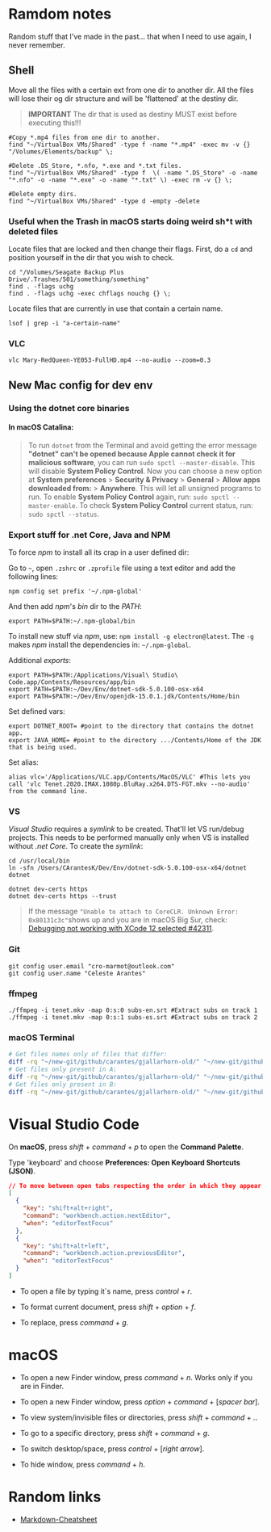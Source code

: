 # Ramdom notes
Random stuff that I've made in the past... that when I need to use again, I never remember.

## Shell

Move all the files with a certain ext from one dir to another dir. All the files will lose their og dir structure and will be 'flattened' at the destiny dir.

> **IMPORTANT** The dir that is used as destiny MUST exist before executing this!!!

```shell
#Copy *.mp4 files from one dir to another.
find "~/VirtualBox VMs/Shared" -type f -name "*.mp4" -exec mv -v {} "/Volumes/Elements/backup" \;

#Delete .DS_Store, *.nfo, *.exe and *.txt files.
find "~/VirtualBox VMs/Shared" -type f  \( -name ".DS_Store" -o -name "*.nfo" -o -name "*.exe" -o -name "*.txt" \) -exec rm -v {} \;

#Delete empty dirs.
find "~/VirtualBox VMs/Shared" -type d -empty -delete

```

### Useful when the Trash in macOS starts doing weird sh*t with deleted files

Locate files that are locked and then change their flags. First, do a `cd` and position yourself in the dir that you wish to check.

```shell
cd "/Volumes/Seagate Backup Plus Drive/.Trashes/501/something/something"
find . -flags uchg
find . -flags uchg -exec chflags nouchg {} \;
```

Locate files that are currently in use that contain a certain name.

```shell
lsof | grep -i "a-certain-name"
```


### VLC

```shell
vlc Mary-RedQueen-YE053-FullHD.mp4 --no-audio --zoom=0.3
```

## New Mac config for dev env


### Using the dotnet core binaries

#### In macOS Catalina:

> To run `dotnet` from the Terminal and avoid getting the error message **"dotnet" can't be opened because Apple cannot check it for malicious software**, you can run `sudo spctl --master-disable`. This will disable **System Policy Control**. Now you can choose a new option at **System preferences** > **Security & Privacy** > **General** > **Allow apps downloaded from:** > **Anywhere**. This will let all unsigned programs to run. To enable **System Policy Control** again, run: `sudo spctl --master-enable`. To check **System Policy Control** current status, run: `sudo spctl --status`.

### Export stuff for .net Core, Java and NPM

To force *npm* to install all its crap in a user defined dir:

Go to `~`, open `.zshrc` or `.zprofile` file using a text editor and add the following lines:

```shell
npm config set prefix '~/.npm-global'
```

And then add *npm*'s *bin* dir to the *PATH*:

```shell
export PATH=$PATH:~/.npm-global/bin
```

To install new stuff via *npm*, use: `npm install -g electron@latest`. The `-g` makes *npm* install the dependencies in: `~/.npm-global`.

Additional *exports*:

```shell
export PATH=$PATH:/Applications/Visual\ Studio\ Code.app/Contents/Resources/app/bin
export PATH=$PATH:~/Dev/Env/dotnet-sdk-5.0.100-osx-x64
export PATH=$PATH:~/Dev/Env/openjdk-15.0.1.jdk/Contents/Home/bin
```

Set defined vars:

```shell
export DOTNET_ROOT= #point to the directory that contains the dotnet app.
export JAVA_HOME= #point to the directory .../Contents/Home of the JDK that is being used.
```

Set alias:

```shell
alias vlc='/Applications/VLC.app/Contents/MacOS/VLC' #This lets you call 'vlc Tenet.2020.IMAX.1080p.BluRay.x264.DTS-FGT.mkv --no-audio' from the command line.
```

### VS

*Visual Studio* requires a *symlink* to be created. That'll let VS run/debug projects. This needs to be performed manually only when VS is installed without *.net Core*. To create the *symlink*:

```shell
cd /usr/local/bin
ln -sfn /Users/CArantesK/Dev/Env/dotnet-sdk-5.0.100-osx-x64/dotnet dotnet
```

```shell
dotnet dev-certs https
dotnet dev-certs https --trust
```

> If the message `"Unable to attach to CoreCLR. Unknown Error: 0x80131c3c"`shows up and you are in macOS Big Sur, check: [Debugging not working with XCode 12 selected #42311](https://github.com/dotnet/runtime/issues/42311).

### Git

```shell
git config user.email "cro-marmot@outlook.com"
git config user.name "Celeste Arantes"
```

### ffmpeg
```shell
./ffmpeg -i tenet.mkv -map 0:s:0 subs-en.srt #Extract subs on track 1
./ffmpeg -i tenet.mkv -map 0:s:1 subs-es.srt #Extract subs on track 2
```

### macOS Terminal

```bash
# Get files names only of files that differ:
diff -rq "~/new-git/github/carantes/gjallarhorn-old/" "~/new-git/github/carantes/gjallarhorn/"|grep "^Files.*differ$"|sed 's/^Files \(.*\) and .* differ$/\1/'
# Get files only present in A:
diff -rq "~/new-git/github/carantes/gjallarhorn-old/" "~/new-git/github/carantes/gjallarhorn/"|grep "^Only in ~/new-git/github/carantes/gjallarhorn/.*"
# Get files only present in B:
diff -rq "~/new-git/github/carantes/gjallarhorn-old/" "~/new-git/github/carantes/gjallarhorn/"|grep "^Only in ~/new-git/github/carantes/gjallarhorn-old/.*"
```

# Visual Studio Code

On **macOS**, press _shift_ + _command_ + _p_ to open the **Command Palette**.

Type 'keyboard' and choose **Preferences: Open Keyboard Shortcuts (JSON)**.

```json
// To move between open tabs respecting the order in which they appear.
[
  {
    "key": "shift+alt+right",
    "command": "workbench.action.nextEditor",
    "when": "editorTextFocus"
  },
  {
    "key": "shift+alt+left",
    "command": "workbench.action.previousEditor",
    "when": "editorTextFocus"
  }
]
```

- To open a file by typing it´s name, press _control_ + _r_.

- To format current document, press _shift_ + _option_ + _f_.

- To replace, press _command_ + _g_.

# macOS

- To open a new Finder window, press _command_ + _n_. Works only if you are in Finder.

- To open a new Finder window, press _option_ + _command_ + [_spacer bar_].

- To view system/invisible files or directories, press _shift_ + _command_ + _._.

- To go to a specific directory, press _shift_ + _command_ + _g_.

- To switch desktop/space, press _control_ + [_right arrow_].

- To hide window, press _command_ + _h_.

# Random links

* [Markdown-Cheatsheet](https://github.com/adam-p/markdown-here/wiki/Markdown-Cheatsheet)